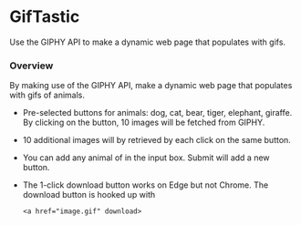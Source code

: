 # GifTastic
Use the GIPHY API to make a dynamic web page that populates with gifs.

### Overview

By making use of the GIPHY API, make a dynamic web page that populates with gifs of animals. 

* Pre-selected buttons for animals: dog, cat, bear, tiger, elephant, giraffe. By clicking on the button, 10 images will be fetched from GIPHY.

* 10 additional images will by retrieved by each click on the same button.

* You can add any animal of in the input box. Submit will add a new button.

* The 1-click download button works on Edge but not Chrome.
  The download button is hooked up with
  ``` 
  <a href="image.gif" download>  
  ```